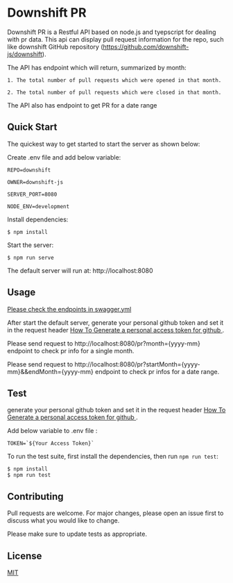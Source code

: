 # Downshift PR

Downshift PR is a Restful API based on node.js and tyepscript for dealing with pr data.
This api can display pull request information for the repo, such like downshift GitHub repository (https://github.com/downshift-js/downshift). 

The API has endpoint which will return, summarized by month:

    1. The total number of pull requests which were opened in that month.
    
    2. The total number of pull requests which were closed in that month.

The API also has endpoint to get PR for a date range

## Quick Start

  The quickest way to get started to start the server as shown below:

   
Create .env file and add below variable:
```console
REPO=downshift
```
```console
OWNER=downshift-js
```
```console
SERVER_PORT=8080
```
```console
NODE_ENV=development
```
  Install dependencies:

```console
$ npm install
```

  Start the server:

```console
$ npm run serve
```

 The default server will run at: http://localhost:8080

## Usage
  [Please check the endpoints in swagger.yml](swagger.yml)
  
  After start the default server, generate your personal github token and set it in the request header  [How To Generate a personal access token for github ](https://docs.github.com/en/enterprise-server@3.4/authentication/keeping-your-account-and-data-secure/creating-a-personal-access-token).


Please send request to http://localhost:8080/pr?month={yyyy-mm} endpoint to check pr info for a single month.

Please send request to http://localhost:8080/pr?startMonth={yyyy-mm}&&endMonth={yyyy-mm} endpoint to check pr infos for a date range.


## Test
generate your personal github token and set it in the request header  [How To Generate a personal access token for github ](https://docs.github.com/en/enterprise-server@3.4/authentication/keeping-your-account-and-data-secure/creating-a-personal-access-token).

Add below variable to .env file :
```console
TOKEN=`${Your Access Token}`
```

To run the test suite, first install the dependencies, then run `npm run test`:

```console
$ npm install
$ npm run test
```


## Contributing

Pull requests are welcome. For major changes, please open an issue first
to discuss what you would like to change.

Please make sure to update tests as appropriate.





## License

[MIT](https://choosealicense.com/licenses/mit/)